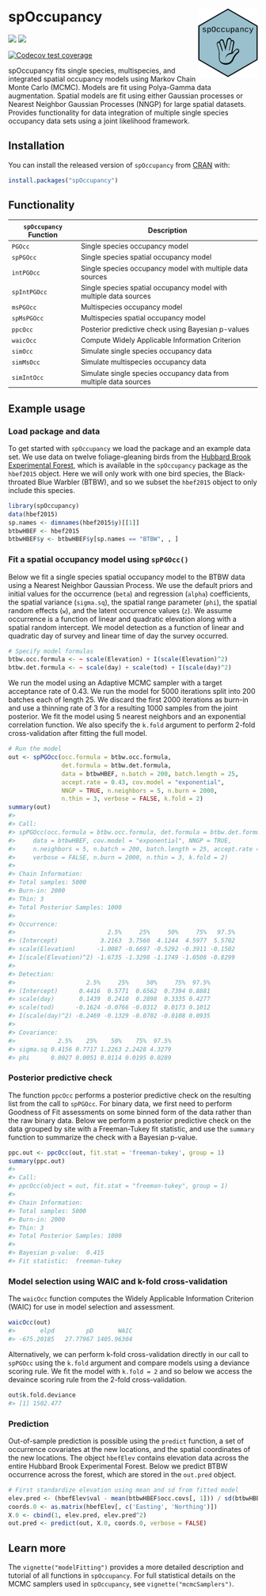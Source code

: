 
<!-- README.md is generated from README.Rmd. Please edit that file -->

# spOccupancy <a href='https://www.jeffdoser.com/files/spoccupancy-web/'><img src="man/figures/logo.png" align="right" height="139"/></a>

[![](https://www.r-pkg.org/badges/version/spOccupancy?color=green)](https://cran.r-project.org/package=spOccupancy)
[![](http://cranlogs.r-pkg.org/badges/grand-total/spOccupancy?color=blue)](https://cran.r-project.org/package=spOccupancy)

[![Codecov test
coverage](https://codecov.io/gh/doserjef/spOccupancy/branch/main/graph/badge.svg)](https://app.codecov.io/gh/doserjef/spOccupancy?branch=main)

spOccupancy fits single species, multispecies, and integrated spatial
occupancy models using Markov Chain Monte Carlo (MCMC). Models are fit
using Polya-Gamma data augmentation. Spatial models are fit using either
Gaussian processes or Nearest Neighbor Gaussian Processes (NNGP) for
large spatial datasets. Provides functionality for data integration of
multiple single species occupancy data sets using a joint likelihood
framework.

## Installation

You can install the released version of `spOccupancy` from
[CRAN](https://CRAN.R-project.org) with:

``` r
install.packages("spOccupancy")
```

## Functionality

| `spOccupancy` Function | Description                                                       |
| ---------------------- | ----------------------------------------------------------------- |
| `PGOcc`                | Single species occupancy model                                    |
| `spPGOcc`              | Single species spatial occupancy model                            |
| `intPGOcc`             | Single species occupancy model with multiple data sources         |
| `spIntPGOcc`           | Single species spatial occupancy model with multiple data sources |
| `msPGOcc`              | Multispecies occupancy model                                      |
| `spMsPGOcc`            | Multispecies spatial occupancy model                              |
| `ppcOcc`               | Posterior predictive check using Bayesian p-values                |
| `waicOcc`              | Compute Widely Applicable Information Criterion                   |
| `simOcc`               | Simulate single species occupancy data                            |
| `simMsOcc`             | Simulate multispecies occupancy data                              |
| `simIntOcc`            | Simulate single species occupancy data from multiple data sources |

## Example usage

### Load package and data

To get started with `spOccupancy` we load the package and an example
data set. We use data on twelve foliage-gleaning birds from the [Hubbard
Brook Experimental Forest](https://hubbardbrook.org/), which is
available in the `spOccupancy` package as the `hbef2015` object. Here we
will only work with one bird species, the Black-throated Blue Warbler
(BTBW), and so we subset the `hbef2015` object to only include this
species.

``` r
library(spOccupancy)
data(hbef2015)
sp.names <- dimnames(hbef2015$y)[[1]]
btbwHBEF <- hbef2015
btbwHBEF$y <- btbwHBEF$y[sp.names == "BTBW", , ]
```

### Fit a spatial occupancy model using `spPGOcc()`

Below we fit a single species spatial occupancy model to the BTBW data
using a Nearest Neighbor Gaussian Process. We use the default priors and
initial values for the occurrence (`beta`) and regression (`alpha`)
coefficients, the spatial variance (`sigma.sq`), the spatial range
parameter (`phi`), the spatial random effects (`w`), and the latent
occurrence values (`z`). We assume occurrence is a function of linear
and quadratic elevation along with a spatial random intercept. We model
detection as a function of linear and quadratic day of survey and linear
time of day the survey occurred.

``` r
# Specify model formulas
btbw.occ.formula <- ~ scale(Elevation) + I(scale(Elevation)^2)
btbw.det.formula <- ~ scale(day) + scale(tod) + I(scale(day)^2)
```

We run the model using an Adaptive MCMC sampler with a target acceptance
rate of 0.43. We run the model for 5000 iterations split into 200
batches each of length 25. We discard the first 2000 iterations as
burn-in and use a thinning rate of 3 for a resulting 1000 samples from
the joint posterior. We fit the model using 5 nearest neighbors and an
exponential correlation function. We also specify the `k.fold` argument
to perform 2-fold cross-validation after fitting the full model.

``` r
# Run the model
out <- spPGOcc(occ.formula = btbw.occ.formula,
               det.formula = btbw.det.formula,
               data = btbwHBEF, n.batch = 200, batch.length = 25,
               accept.rate = 0.43, cov.model = "exponential", 
               NNGP = TRUE, n.neighbors = 5, n.burn = 2000, 
               n.thin = 3, verbose = FALSE, k.fold = 2)
summary(out)
#> 
#> Call:
#> spPGOcc(occ.formula = btbw.occ.formula, det.formula = btbw.det.formula, 
#>     data = btbwHBEF, cov.model = "exponential", NNGP = TRUE, 
#>     n.neighbors = 5, n.batch = 200, batch.length = 25, accept.rate = 0.43, 
#>     verbose = FALSE, n.burn = 2000, n.thin = 3, k.fold = 2)
#> 
#> Chain Information:
#> Total samples: 5000
#> Burn-in: 2000
#> Thin: 3
#> Total Posterior Samples: 1000
#> 
#> Occurrence: 
#>                          2.5%     25%     50%     75%   97.5%
#> (Intercept)            3.2163  3.7560  4.1244  4.5977  5.5702
#> scale(Elevation)      -1.0087 -0.6697 -0.5292 -0.3911 -0.1502
#> I(scale(Elevation)^2) -1.6735 -1.3298 -1.1749 -1.0508 -0.8299
#> 
#> Detection: 
#>                    2.5%     25%     50%     75%  97.5%
#> (Intercept)      0.4416  0.5771  0.6562  0.7394 0.8881
#> scale(day)       0.1439  0.2410  0.2898  0.3335 0.4277
#> scale(tod)      -0.1624 -0.0766 -0.0312  0.0173 0.1012
#> I(scale(day)^2) -0.2469 -0.1329 -0.0702 -0.0108 0.0935
#> 
#> Covariance: 
#>            2.5%    25%    50%    75%  97.5%
#> sigma.sq 0.4156 0.7717 1.2263 2.2428 4.3279
#> phi      0.0027 0.0051 0.0114 0.0195 0.0289
```

### Posterior predictive check

The function `ppcOcc` performs a posterior predictive check on the
resulting list from the call to `spPGOcc`. For binary data, we first
need to perform Goodness of Fit assessments on some binned form of the
data rather than the raw binary data. Below we perform a posterior
predictive check on the data grouped by site with a Freeman-Tukey fit
statistic, and use the `summary` function to summarize the check with a
Bayesian p-value.

``` r
ppc.out <- ppcOcc(out, fit.stat = 'freeman-tukey', group = 1)
summary(ppc.out)
#> 
#> Call:
#> ppcOcc(object = out, fit.stat = "freeman-tukey", group = 1)
#> 
#> Chain Information:
#> Total samples: 5000
#> Burn-in: 2000
#> Thin: 3
#> Total Posterior Samples: 1000
#> 
#> Bayesian p-value:  0.415 
#> Fit statistic:  freeman-tukey
```

### Model selection using WAIC and k-fold cross-validation

The `waicOcc` function computes the Widely Applicable Information
Criterion (WAIC) for use in model selection and assessment.

``` r
waicOcc(out)
#>       elpd         pD       WAIC 
#> -675.20185   27.77967 1405.96304
```

Alternatively, we can perform k-fold cross-validation directly in our
call to `spPGOcc` using the `k.fold` argument and compare models using a
deviance scoring rule. We fit the model with `k.fold = 2` and so below
we access the devaince scoring rule from the 2-fold cross-validation.

``` r
out$k.fold.deviance
#> [1] 1502.477
```

### Prediction

Out-of-sample prediction is possible using the `predict` function, a set
of occurrence covariates at the new locations, and the spatial
coordinates of the new locations. The object `hbefElev` contains
elevation data across the entire Hubbard Brook Experimental Forest.
Below we predict BTBW occurrence across the forest, which are stored in
the `out.pred` object.

``` r
# First standardize elevation using mean and sd from fitted model
elev.pred <- (hbefElev$val - mean(btbwHBEF$occ.covs[, 1])) / sd(btbwHBEF$occ.covs[, 1])
coords.0 <- as.matrix(hbefElev[, c('Easting', 'Northing')])
X.0 <- cbind(1, elev.pred, elev.pred^2)
out.pred <- predict(out, X.0, coords.0, verbose = FALSE)
```

## Learn more

The `vignette("modelFitting")` provides a more detailed description and
tutorial of all functions in `spOccupancy`. For full statistical details
on the MCMC samplers used in `spOccupancy`, see
`vignette("mcmcSamplers")`.

